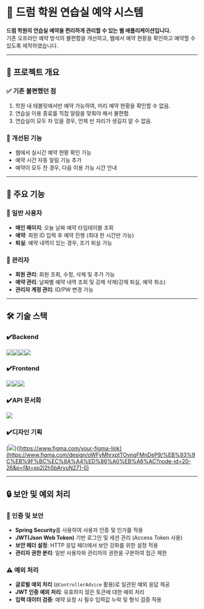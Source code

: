 # 🎵 드럼 학원 연습실 예약 시스템

**드럼 학원의 연습실 예약을 편리하게 관리할 수 있는 웹 애플리케이션입니다.**  
기존 오프라인 예약 방식의 불편함을 개선하고, 웹에서 예약 현황을 확인하고 예약할 수 있도록 제작하였습니다.

---

## 🚀 프로젝트 개요

### ✅ 기존 불편했던 점
1. 학원 내 태블릿에서만 예약 가능하여, 미리 예약 현황을 확인할 수 없음.
2. 연습실 이용 종료를 직접 알람을 맞춰야 해서 불편함.
3. 연습실이 모두 차 있을 경우, 언제 빈 자리가 생길지 알 수 없음.

### 🎯 개선된 기능
- 웹에서 실시간 예약 현황 확인 가능
- 예약 시간 자동 알림 기능 추가
- 예약이 모두 찬 경우, 다음 이용 가능 시간 안내

---

## 📌 주요 기능

### 🔹 일반 사용자
- **메인 페이지**: 오늘 날짜 예약 타임테이블 조회
- **예약**: 회원 ID 입력 후 예약 진행 (최대 한 시간만 가능)
- **퇴실**: 예약 내역이 있는 경우, 조기 퇴실 가능

### 🔹 관리자
- **회원 관리**: 회원 조회, 수정, 삭제 및 추가 가능
- **예약 관리**: 날짜별 예약 내역 조회 및 강제 삭제(강제 퇴실, 예약 취소)
- **관리자 계정 관리**: ID/PW 변경 가능

---
## 🛠 기술 스택
### ✔️Backend
<img src="https://img.shields.io/badge/Springboot-6DB33F?style=flat-square&logo=SpringBoot&logoColor=white"/><img src="https://img.shields.io/badge/MySQL-4479A1?style=flat-square&logo=MySQL&logoColor=white"/><img src="https://img.shields.io/badge/springsecurity-6DB33F?style=flat-square&logo=springsecurity&logoColor=white"><img src="https://img.shields.io/badge/Amazon AWS-232F3E?style=flat-square&logo=amazonaws&logoColor=white"/>
### ✔️Frontend
<img src="https://img.shields.io/badge/React-61DAFB?style=flat-square&logo=React&logoColor=black"/><img src="https://img.shields.io/badge/Typescript-3178C6?style=flat-square&logo=Typescript&logoColor=white"/><img src="https://img.shields.io/badge/Tailwind CSS-06B6D4?style=flat-square&logo=Tailwind CSS&logoColor=white"/>
### ✔️API 문서화
<img src="https://img.shields.io/badge/swagger-85EA2D?style=flat-square&logo=swagger&logoColor=white">

### ✔️디자인 기획
[<img src="https://img.shields.io/badge/figma-F24E1E?style=flat-square&logo=figma&logoColor=white">]([https://www.figma.com/your-figma-link](https://www.figma.com/design/oWFyMhrxptTOvngFMnDeP9/%EB%93%9C%EB%9F%BC%EC%8A%A4%ED%86%A0%EB%A6%AC?node-id=20-26&p=f&t=sp2l2h5bArvuN271-0)


---

## 🔒 보안 및 예외 처리

### 🔐 인증 및 보안
- **Spring Security**를 사용하여 사용자 인증 및 인가를 적용
- **JWT(Json Web Token)** 기반 로그인 및 세션 관리 (Access Token 사용)
- **보안 헤더 설정**: HTTP 응답 헤더에서 보안 강화를 위한 설정 적용
- **관리자 권한 분리**: 일반 사용자와 관리자의 권한을 구분하여 접근 제한

### ⚠ 예외 처리
- **글로벌 예외 처리** (`@ControllerAdvice` 활용)로 일관된 예외 응답 제공
- **JWT 인증 예외 처리**: 유효하지 않은 토큰에 대한 예외 처리
- **입력 데이터 검증**: 예약 요청 시 필수 입력값 누락 및 형식 검증 적용
